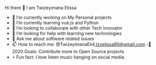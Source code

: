 Hi there 👋 I am Twizeyimana Elissa
- 🔭 I’m currently working on My Personal projects
- 🌱 I’m currently learning vue.js and Python
- 👯 I’m looking to collaborate with other Tech innovator
- 🤔 I’m looking for help with learning new technologies
- 💬 Ask me about  software related issues
- 📫 How to reach me: @TwizeyimanaEli4,tzyelissa90@gmail.com
-🥅 2020 Goals: Contribute more to Open Source projects
- ⚡ Fun fact: I love listen music hanging on social media.
